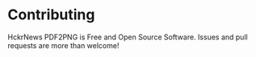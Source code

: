 # Contributing

HckrNews PDF2PNG is Free and Open Source Software. Issues and pull requests are more than welcome!
